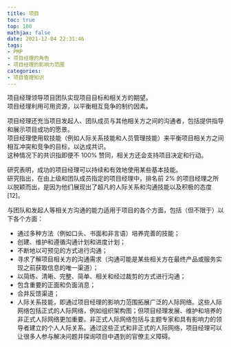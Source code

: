 ```yaml
---
title: 项目
toc: true
top: 100
mathjax: false
date: 2021-12-04 22:31:46
tags:
- PMP
- 项目经理的角色
- 项目经理的影响力范围
categories:
- 项目管理知识
---
```

项目经理领导项目团队实现项目目标和相关方的期望。  
项目经理利用可用资源，以平衡相互竞争的制约因素。

项目经理还充当项目发起人、团队成员与其他相关方之间的沟通者，包括提供指导和展示项目成功的愿景。  
项目经理使用软技能（例如人际关系技能和人员管理技能）来平衡项目相关方之间相互冲突和竞争的目标，以达成共识。  
这种情况下的共识指即便不 100% 赞同，相关方还会支持项目决定和行动。

研究表明，成功的项目经理可以持续和有效地使用某些基本技能。  
研究指出，在由上级和团队成员指定的项目经理中，排名前 2% 的项目经理之所以脱颖而出，是因为他们展现出了超凡的人际关系和沟通技能以及积极的态度 [12]。

与团队和发起人等相关方沟通的能力适用于项目的各个方面，包括（但不限于）以下各个方面：

- 通过多种方法（例如口头、书面和非言语）培养完善的技能；
- 创建、维护和遵循沟通计划和进度计划；
- 不断地以可预见的方式进行沟通；
- 寻求了解项目相关方的沟通需求（沟通可能是某些相关方在最终产品或服务实现之前获取信息的唯一渠道）；
- 以简练、清晰、完整、简单、相关和经过裁剪的方式进行沟通；
- 包含重要的正面和负面消息；
- 合并反馈渠道；
- 人际关系技能，即通过项目经理的影响力范围拓展广泛的人际网络。这些人际网络包括正式的人际网络，例如组织架构图；但项目经理发展、维护和培养的非正式人际网络更加重要。非正式人际网络包括与主题专家和具有影响力的领导者建立的个人人际关系。通过这些正式和非正式的人际网络，项目经理可以让很多人参与解决问题并探询项目中遇到的官僚主义障碍。
